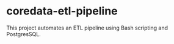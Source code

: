 # coredata-etl-pipeline
This project automates an ETL pipeline using Bash scripting and PostgresSQL.
